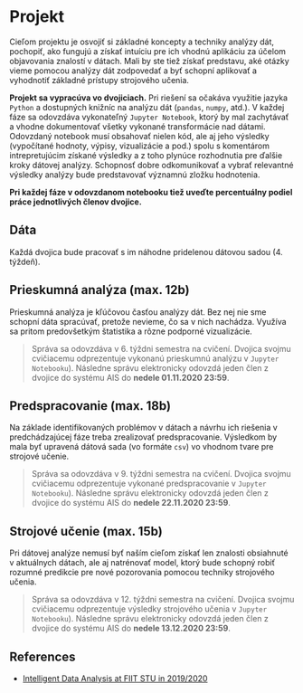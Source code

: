 # Projekt

Cieľom projektu je osvojiť si základné koncepty a techniky analýzy dát, pochopiť, ako fungujú 
a získať intuíciu pre ich vhodnú aplikáciu za účelom objavovania znalostí v dátach. 
Mali by ste tiež získať predstavu, aké otázky vieme pomocou analýzy dát zodpovedať 
a byť schopní aplikovať a vyhodnotiť základné prístupy strojového učenia.

**Projekt sa vypracúva vo dvojiciach.** 
Pri riešení sa očakáva využitie jazyka `Python` 
a dostupných knižníc na analýzu dát (`pandas`, `numpy`, atd.). 
V každej fáze sa odovzdáva vykonateľný `Jupyter Notebook`, 
ktorý by mal zachytávať a vhodne dokumentovať všetky vykonané transformácie nad dátami. 
Odovzdaný notebook musí obsahovať nielen kód, 
ale aj jeho výsledky (vypočítané hodnoty, výpisy, vizualizácie a pod.) 
spolu s komentárom intrepretujúcim získané výsledky 
a z toho plynúce rozhodnutia pre ďalšie kroky dátovej analýzy. 
Schopnosť dobre odkomunikovať a vybrať relevantné výsledky analýzy 
bude predstavovať významnú zložku hodnotenia. 

**Pri každej fáze v odovzdanom notebooku tiež uveďte percentuálny podiel práce jednotlivých členov dvojice.**

## Dáta

Každá dvojica bude pracovať s im náhodne pridelenou dátovou sadou (4. týždeň). 
<!-- 
Dáta predstavujú záznamy o pacientoch, ktorí boli vyšetrovaní na cukrovku. 
Vašou úlohou je vedieť predikovať hodnotu **Y** (môže sa líšiť v závislosti od pridelenej dátovej sady). 
Budete sa musieť pritom vysporiadať s viacerými problémami, ktoré sa v dátach nachádzajú 
(formáty dát, chýbajúce, nezmyselné alebo vychýlené hodnoty a pod.).
-->

## Prieskumná analýza (max. 12b)
Prieskumná analýza je kľúčovou časťou analýzy dát. 
Bez nej nie sme schopní dáta spracúvať, pretože nevieme, čo sa v nich nachádza. 
Využíva sa pritom predovšetkým štatistika a rôzne podporné vizualizácie. 

<!--
V tejto fáze sa od Vás očakáva:

- **Základný opis dát spolu s ich charakteristikami (3b).** 
Pre dosiahnutie plného počtu bodov uveďte počet záznamov, počet atribútov, ich typy a 
pre zvolené významné atribúty ich distribúcie, základné deskriptívne štatistiky a pod.

- **Párová analýza dát (4b).** 
Preskúmajte vzťahy medzi zvolenými dvojicami atribútov. 
Zamerajte sa pritom na identifikáciu závislostí medzi dvojicami atribútov (napr. korelácie) 
a na závislosti medzi predikovanou premennou a ostatnými premennými (potenciálnymi prediktormi).

- **Formulácia a štatistické overenie hypotéz o dátach (2b).** 
Mali by ste sformulovať aspoň dve hypotézy o dátach, ktoré budú relevantné v kontexte zadanej predikčnej úlohy. 
Príkladom hypotézy (v závislosti od pridelenej dátovej sady) môže byť, že *pacienti s chorobou štítnej žľazy 
majú v priemere inú (vyššiu/nižšiu) hodnotu nejakej látky alebo hormónu ako pacienti bez danej choroby*. 
Vami sformulované hypotézy overte vhodne zvoleným štatistickým testom.

- **Identifikácia problémov v dátach spolu s predpokladaným scenárom riešenia v ďalšej fáze (3b).** 
Mali by ste identifikovať, čo budete musieť v rámci predspracovania vyriešiť (aj s naznačením možností, 
ako tieto problémy plánujete v ďalšej fáze riešiť). Medzi problémy, na ktoré môžete v rámci analýzy naraziť, 
patria napr.: 
   - nevhodná štruktúra dát (dáta nie sú v tabuľkovej podobe alebo jedna entita je opísaná viacerými riadkami tabuľky)
   - duplicitné záznamy, resp. nejednoznačné mapovanie medzi záznamami
   - nejednotné formáty dát
   - chýbajúce hodnoty
   - vychýlené (odľahlé) hodnoty
   - a ďalšie, t. j. v dátach sa môžu nachádzať aj iné, tu nevymenované problémy, 
   ktoré tiež treba identifikovať a vo vašej analýze adresovať.

V odovzdanej správe (`Jupyter Notebooku`) by ste tak mali vedieť zodpovedať na otázky:
- Majú dáta vhodný formát pre ďalšie spracovanie? Ak nie, aké problémy sa v nich vyskytujú?
- Sú niektoré atribúty medzi sebou závislé? Od ktorých (jednotlivých) atribútov závisí predikovaná premenná?
- Sú v dátach chýbajúce hodnoty? Ako sú reprezentované? Ako plánujete riešiť problém chýbajúcich hodnôt 
pre jednotlivé atribúty, resp. pozorovania? (Pre rôzne atribúty môže byť vhodné použiť rôzne stratégie.)
- Nadobúdajú niektoré atribúty nezmyselné (nekonzistentné) či inak výrazne odchýlené hodnoty? Ktoré?
- Ako plánujete v ďalšej fáze tieto identifikované problémy adresovať / riešiť?
-->

> Správa sa odovzdáva v 6. týždni semestra na cvičení.
> Dvojica svojmu cvičiacemu odprezentuje vykonanú prieskumnú analýzu v `Jupyter Notebooku`). 
> Následne správu elektronicky odovzdá jeden člen z  dvojice do systému AIS do **nedele 01.11.2020 23:59**.


## Predspracovanie (max. 18b)

Na základe identifikovaných problémov v dátach a návrhu ich riešenia v predchádzajúcej fáze 
treba zrealizovať predspracovanie. Výsledkom by mala byť upravená dátová sada (vo formáte `csv`) 
vo vhodnom tvare pre strojové učenie. 

<!--
To znamená, že jedno pozorovanie musí byť opísané jedným riadkom tabuľky; 
zároveň, keďže v tretej fáze budeme pracovať s algoritmom, 
ktorého implementácia podporuje len numerické dáta, 
bude potrebné všetky nenumerické atribúty transformovať na numerické. 
Napokon, keďže sa predspracovaním mohol zmeniť tvar a charakteristiky dát 
(počet atribútov, distribúcie hodnôt a pod.), treba znovu zrealizovať podstatné časti prieskumnej analýzy. 
Významnú časť hodnotenia bude predstavovať znovupoužiteľnosť (replikovateľnosť) predspracovania.

V tejto fáze sa od Vás očakáva:

- **Integrácia dát a prípadná deduplikácia záznamov (4b).** 
Výsledkom by mala byť jednotná tabuľková reprezentácia dát, ktorá bude predstavovať vstup 
pre ďalšie spracovanie a (v 3. fáze) strojové učenie.

- **Realizácia predspracovania dát a ich zdokumentovanie (5b).** 
  - Pri riešení chýbajúcich hodnôt vyskúšajte rôzne stratégie 
  (očakáva sa vyskúšanie minimálne dvoch stratégií, pričom aspoň jedna z nich 
  musí byť zvolená z posledných troch menovaných):
    - nahradenie chýbajúcej hodnoty mediánom
    - nahradenie chýbajúcej hodnoty priemerom
    - nahradenie chýbajúcej hodnoty pomerom ku korelovanému atribútu
    - nahradenie chýbajúcej hodnoty priemerom segmentu
    - nahradenie chýbajúcej hodnoty pomocou lineárnej regresie
    - nahradenie chýbajúcej hodnoty pomocou algoritmu k-najbližších susedov
  - Podobne postupujte aj pri riešení vychýlených (odľahlých) hodnôt, pričom vyskúšajte aspoň dve  zo stratégií uvedených nižšie:
    - odstránenie vychýlených (odľahlých) pozorovaní
    - nahradenie vychýlenej hodnoty hraničnými hodnotami rozdelenia (5 percentilom, resp. 95 percentilom)
    - transformácia atribútu s vychýlenými hodnotami pomocou zvolenej funkcie (logaritmus, odmocnina a pod.)

- **Znovupoužiteľnosť predspracovania (5b).** 
Upravte váš kód realizujúci predspracovanie trénovacej množiny tak, 
aby ho bolo možné bez ďalších úprav znovupoužiť na predspracovanie validačnej, 
resp. testovacej množiny (ich predspracovanie sa pritom v tej fáze nevyžaduje, 
odovzdaný kód v `Jupyter Notebooku` na to však musí byť pripravený). 
Očakáva sa preto, že bude predspracovanie realizované pomocou funkcií alebo využijete možnosti 
knižnice `sklearn.pipeline`. Častým problémom býva využitie informácií, 
ktoré nie sú dostupné v čase zbierania údajov (napr. štatistické informácie o celej testovacej sade 
pri spracovaní trénovacích údajov alebo aj pri spracovaní jednotlivých pozorovaní z testovacej sady), 
čím môžete do trénovania zaniesť znalosť z validačnej alebo testovacej množiny; 
vaše riešenie toto musí ošetrovať.

- **Opätovná realizácia podstatných častí prieskumnej analýzy (4b).** 
V rámci nej by ste mali vedieť zodpovedať na otázku, ako sa zmenili distribúcie hodnôt 
po realizácii krokov predspracovania (t. j. treba ju realizovať len tam, 
kde vaším predspracovaním došlo k nejakým zmenám).
-->

> Správa sa odovzdáva v 9. týždni semestra na cvičení.
> Dvojica svojmu cvičiacemu odprezentuje vykonané predspracovanie v `Jupyter Notebooku`). 
> Následne správu elektronicky odovzdá jeden člen z  dvojice do systému AIS do **nedele 22.11.2020 23:59**.


## Strojové učenie (max. 15b)

Pri dátovej analýze nemusí byť naším cieľom získať len znalosti obsiahnuté v aktuálnych dátach, 
ale aj natrénovať model, ktorý bude schopný robiť rozumné predikcie pre nové pozorovania 
pomocou techniky strojového učenia. 

<!--
V tomto projekte sa zameriame na rozhodovacie stromy vzhľadom na ich jednoduchú interpretovateľnosť.
V tejto fáze dostanete nový dataset, na ktorom oddemonštrujete znovupoužiteľnosť vami realizovaného predspracovania. 

Vami natrénované klasifikátory budú porovnané medzi sebou; 
uvidíte tak, ako dobre ste sa umiestnili v rámci vášho cvičenia, resp. celého predmetu.

V poslednej fáze sa od Vás očakáva:

- **Predspracovanie nového datasetu vami realizovaným postupom predspracovania a opis prípadných zmien (2b).** 
Spustite postup predspracovania realizovaný v predchádzajúcej fáze nad novým datasetom. 
Nový dataset bude mať rovnakú štruktúru ako váš pôvodný, 
nebudú sa v ňom však možno nachádzať niektoré problémy (nové vám nepribudnú). 
Ak si spustenie predspracovania vyžiada zmeny v kóde, opíšte ich.

- **Vytvorenie a vyhodnotenie rozhodovacích pravidiel pre klasifikáciu (3b).** 

- **Manuálne vytvorenie a vyhodnotenie rozhodovacích pravidiel pre klasifikáciu (3b).** 
Vyskúšajte jednoduché pravidlá zahŕňajúce jeden atribút, ale aj komplikovanejšie zahŕňajúce viacero atribútov 
(ich kombinácie). Pravidlá by v tomto kroku mali byť vytvorené manuálne na základe pozorovaných závislostí v dátach. 
Pravidlá (manuálne vytvorené klasifikátory) vyhodnoťte pomocou metrík 
správnosť (angl. *accuracy*), presnosť (angl. *precision*) a úplnosť (angl. *recall*). 

- **Natrénovanie a vyhodnotenie klasifikátora (4b).** 

- **Natrénovanie a vyhodnotenie klasifikátora s využitím rozhodovacích stromov (4b).** 
Na trénovanie využite algoritmus dostupný v knižnici `scikit-learn` (`CART`). 
Vizualizujte natrénované pravidlá. Vyhodnoťte natrénovaný rozhodovací strom pomocou metrík 
správnosť (angl. *accuracy*), presnosť (angl. *precision*) a úplnosť (angl. *recall*). 
Porovnajte natrénovaný klasifikátor s vašimi manuálne vytvorenými pravidlami z druhého kroku. 

- **Optimalizácia hyperparametrov (4b).** 
Preskúmajte hyperparametre klasifikačného algoritmu `CART` a vyskúšajte ich rôzne nastavenie tak, 
aby ste minimalizovali preučenie. Vysvetlite, čo jednotlivé hyperparametre robia. 
Pri nastavovaní hyperparametrov algoritmu využite 10-násobnú krížovú validáciu na trénovacej množine.

- **Vyhodnotenie vplyvu zvolenej stratégie riešenia chýbajúcich hodnôt na správnosť klasifikácie (2b).** 
Zistite, či použitie zvolených stratégií riešenia chýbajúcich hodnôt vplýva 
na správnosť (angl. accuracy) klasifikácie. Ktorá stratégia sa ukázala ako vhodnejšia pre daný problém?
-->

> Správa sa odovzdáva v 12. týždni semestra na cvičení.
> Dvojica svojmu cvičiacemu odprezentuje výsledky strojového učenia v `Jupyter Notebooku`). 
> Následne správu elektronicky odovzdá jeden člen z dvojice do systému AIS do **nedele 13.12.2020 23:59**.



## References 
- [Intelligent Data Analysis at FIIT STU in 2019/2020](https://github.com/robom/IAU-2019-2020)
